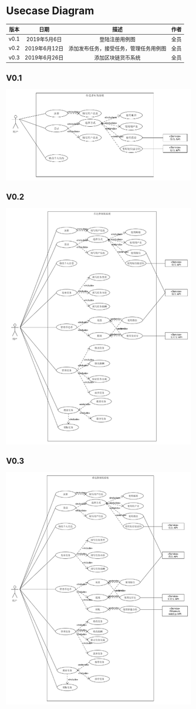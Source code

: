# Usecase Diagram

|版本|日期|描述|作者|
|:-:|:-:|:-:|:-:|
|v0.1|2019年5月6日|登陆注册用例图|全员|
|v0.2|2019年6月12日|添加发布任务，接受任务，管理任务用例图|全员|
|v0.3|2019年6月26日|添加区块链货币系统|全员|

## V0.1

![v0.1](../../assets/srs/UseCaseV1.0.png)

## V0.2

![v0.2](../../assets/srs/UseCaseV2.0.png)

## V0.3

![v0.3](../../assets/design/UseCaseV3.0.png)